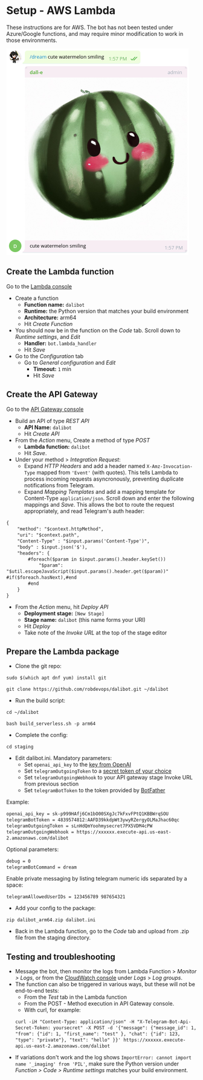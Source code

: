# Setup - AWS Lambda
These instructions are for AWS. The bot has not been tested under Azure/Google functions, and may require minor modification to work in those environments.

![Screenshot of chat with Dalibot](dali_4.png?raw=true "cute watermelon smiling")


## Create the Lambda function
Go to the [Lambda console](https://us-east-2.console.aws.amazon.com/lambda/home)
* Create a function
  * **Function name:** `dalibot`
  * **Runtime:** the Python version that matches your build environment
  * **Architecture:** arm64
  * Hit _Create Function_
* You should now be in the function on the _Code_ tab. Scroll down to _Runtime settings_, and _Edit_
  * **Handler:** `bot.lambda_handler`
  * Hit _Save_
* Go to the _Configuration_ tab
  * Go to _General configuration_ and _Edit_
    * **Timeout:** `1` min
    * Hit _Save_

## Create the API Gateway
Go to the [API Gateway console](https://us-east-2.console.aws.amazon.com/apigateway/home)
* Build an API of type _REST API_
  * **API Name:** `dalibot`
  * Hit _Create API_
* From the _Action_ menu, Create a method of type _POST_
  * **Lambda function:** `dalibot`
  * Hit _Save_.
* Under your method > _Integration Request_:
  * Expand _HTTP Headers_ and add a header named `X-Amz-Invocation-Type` mapped from `'Event'` (with quotes). This tells Lambda to process incoming requests asyncronously, preventing duplicate notifications from Telegram.
  * Expand _Mapping Templates_ and add a mapping template for Content-Type `application/json`. Scroll down and enter the following mappings and _Save_. This allows the bot to route the request appropriately, and read Telegram's auth header:
```
{
    "method": "$context.httpMethod",
    "uri": "$context.path",
    "Content-Type" : "$input.params('Content-Type')",
    "body" : $input.json('$'),
    "headers": {
        #foreach($param in $input.params().header.keySet())
            "$param": "$util.escapeJavaScript($input.params().header.get($param))" #if($foreach.hasNext),#end
        #end
    }
}
```
* From the _Action_ menu, hit _Deploy API_
  * **Deployment stage:** `[New Stage]` 
  * **Stage name:** `dalibot` (this name forms your URI)
  * Hit _Deploy_
  * Take note of the _Invoke URL_ at the top of the stage editor


## Prepare the Lambda package
* Clone the git repo:
```
sudo $(which apt dnf yum) install git
```
```
git clone https://github.com/robdevops/dalibot.git ~/dalibot
```
* Run the build script:
```
cd ~/dalibot
```
```
bash build_serverless.sh -p arm64
```
* Complete the config:
```
cd staging
```

* Edit dalibot.ini. Mandatory parameters:
  * Set `openai_api_key` to the [key from OpenAI](https://beta.openai.com/account/api-keys)
  * Set `telegramOutgoingToken` to a [secret token of your choice](https://core.telegram.org/bots/api#setwebhook)
  * Set `telegramOutgoingWebhook` to your API gateway stage Invoke URL from previous section
  * Set `telegramBotToken` to the token provided by [BotFather](https://core.telegram.org/bots/tutorial)

Example:
```
openai_api_key = sk-p999HAfj6Cm1bO00SXgJc7kFxvFPtQ1KBBWrqSOU
telegramBotToken = 4839574812:AAFD39kkdpWt3ywyRZergyOLMaJhac60qc
telegramOutgoingToken = sLnHdQmYoohmysecret7PX5VDM4cPW
telegramOutgoingWebhook = https://xxxxxx.execute-api.us-east-2.amazonaws.com/dalibot
```

Optional parameters:
```
debug = 0
telegramBotCommand = dream
```

Enable private messaging by listing telegram numeric ids separated by a space:
```
telegramAllowedUserIDs = 123456789 987654321
```

* Add your config to the package:
```
zip dalibot_arm64.zip dalibot.ini
```
* Back in the Lambda function, go to the _Code_ tab and upload from .zip file from the staging directory.

## Testing and troubleshooting
* Message the bot, then monitor the logs from Lambda Function > _Monitor > Logs_, or from the [CloudWatch console](https://us-east-2.console.aws.amazon.com/cloudwatch/home) under _Logs_ > _Log groups_.
* The function can also be triggered in various ways, but these will not be end-to-end tests:
  * From the _Test_ tab in the Lambda function
  * From the POST - Method execution in API Gateway console.
  * With curl, for example:
  ```
  curl -iH "Content-Type: application/json" -H "X-Telegram-Bot-Api-Secret-Token: yoursecret" -X POST -d '{"message": {"message_id": 1, "from": {"id": 1, "first_name": "test" }, "chat": {"id": 123, "type": "private"}, "text": "hello" }}' https://xxxxxx.execute-api.us-east-2.amazonaws.com/dalibot
  ```
* If variations don't work and the log shows `ImportError: cannot import name '_imaging' from 'PIL'`, make sure the Python version under  _Function > Code > Runtime settings_ matches your build environment.
